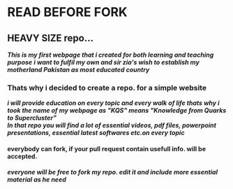 # READ BEFORE FORK
## HEAVY SIZE repo...
***This is my first webpage that i created for both learning and teaching purpose***
***i want to fulfil my own and sir zia's wish to establish my motherland Pakistan as most educated country***
### Thats why i decided to create a repo. for a simple website
***i will provide education on every topic and every walk of life thats why i took the name of my webpage as "KQS" means "Knowledge from Quarks to Supercluster"***  
***In that repo you will find a lot of essential videos, pdf files, powerpoint presentations, essential latest softwares etc.on every topic***
#### everybody can fork, if your pull request contain usefull info. will be accepted. 
***everyone will be free to fork my repo. edit it and include more essential material as he need*** 
